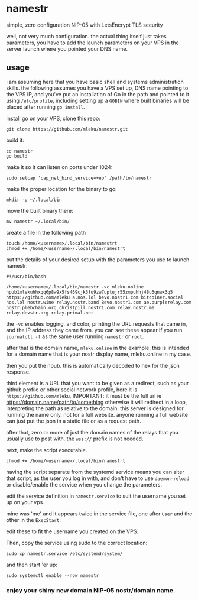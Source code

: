 # namestr

simple, zero configuration NIP-05 with LetsEncrypt TLS security

well, not very much configuration. the actual thing itself just takes parameters, you have to add the launch parameters on your VPS in the server launch where you pointed your DNS name.

## usage

i am assuming here that you have basic shell and systems administration skills. the following assumes you have a VPS set up, DNS name pointing to the VPS IP, and you've put an installation of Go in the path and pointed to it using `/etc/profile`, including setting up a `GOBIN` where built binaries will be placed after running `go install`.

install go on your VPS, clone this repo:

    git clone https://github.com/mleku/namestr.git

build it:

	cd namestr
    go build

make it so it can listen on ports under 1024:

	sudo setcap 'cap_net_bind_service=+ep' /path/to/namestr

make the proper location for the binary to go:

	mkdir -p ~/.local/bin

move the built binary there:

	mv namestr ~/.local/bin/

create a file in the following path

    touch /home/<username>/.local/bin/namestrt
	chmod +x /home/<username>/.local/bin/namestrt

put the details of your desired setup with the parameters you use to launch namestr:

	#!/usr/bin/bash

	/home/<username>/.local/bin/namestr -vc mleku.online npub1mlekuhhxqq6p8w9x5fs469cjk3fu9zw7uptujr55zmpuhhj48u3qnwx3q5 https://github.com/mleku a.nos.lol bevo.nostr1.com bitcoiner.social nos.lol nostr.wine relay.nostr.band Bevo.nostr1.com ae.purplerelay.com nostr.plebchain.org christpill.nostr1.com relay.nostr.me relay.devstr.org relay.primal.net

the `-vc` enables logging, and color, printing the URL requests that came in, and the IP address they came from. you can see these appear if you run `journalctl -f` as the same user running `namestr` or `root`.

after that is the domain name, `mleku.online` in the example. this is intended for a domain name that is your nostr display name, mleku.online in my case.

then you put the npub. this is automatically decoded to hex for the json response.

third element is a URL that you want to be given as a redirect, such as your github profile or other social network profile, here it is `https://github.com/mleku`, IMPORTANT: it must be the full url ie https://domain.name/path/to/something otherwise it will redirect in a loop, interpreting the path as relative to the domain. this server is designed for running the name only, not for a full website. anyone running a full website can just put the json in a static file or as a request path.

after that, zero or more of just the domain names of the relays that you usually use to post with. the `wss://` prefix is not needed.

next, make the script executable.

	chmod +x /home/<username>/.local/bin/namestrt

having the script separate from the systemd service means you can alter that script, as the user you log in with, and don't have to use `daemon-reload` or disable/enable the service when you change the parameters.

edit the service definition in `namestr.service` to suit the username you set up on your vps.

mine was 'me' and it appears twice in the service file, one after `User` and the other in the `ExecStart`.

edit these to fit the username you created on the VPS.

Then, copy the service using sudo to the correct location:

    sudo cp namestr.service /etc/systemd/system/

and then start 'er up:

	sudo systemctl enable --now namestr

### enjoy your shiny new domain NIP-05 nostr/domain name.

